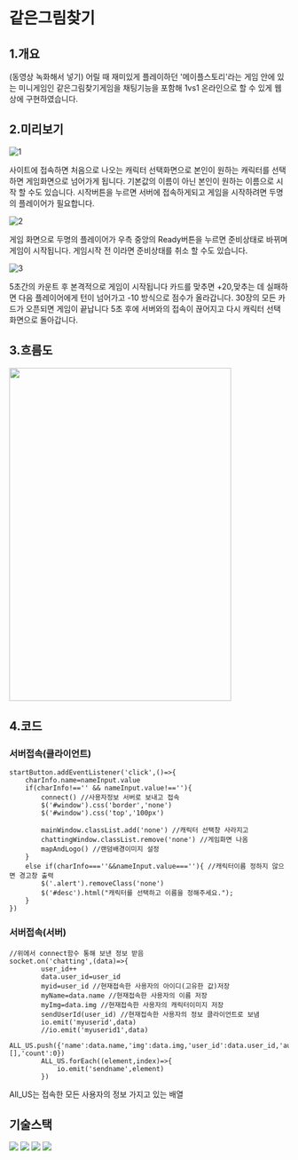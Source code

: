 
# 같은그림찾기



## 1.개요
(동영상 녹화해서 넣기)
어릴 때 재미있게 플레이하던 '메이플스토리'라는 게임 안에 있는 미니게임인 같은그림찾기게임을 채팅기능을 포함해 1vs1 온라인으로 할 수 있게 웹 상에 구현하였습니다.



## 2.미리보기

![1](https://user-images.githubusercontent.com/86513078/191254206-1a77524e-98c1-49ed-b6c9-7fbfa3691fed.PNG)


사이트에 접속하면 처음으로 나오는 캐릭터 선택화면으로 본인이 원하는 캐릭터를 선택하면 게임화면으로 넘어가게 됩니다. 기본값의 이름이 아닌 본인이 원하는 이름으로 시작 할 수도 있습니다. 시작버튼을 누르면 서버에 접속하게되고 게임을 시작하려면 두명의 플레이어가 필요합니다.


![2](https://user-images.githubusercontent.com/86513078/191254868-8d01683e-0eb9-4844-9609-faee9a45df17.PNG)

게임 화면으로 두명의 플레이어가 우측 중앙의 Ready버튼을 누르면 준비상태로 바뀌며 게임이 시작됩니다. 게임시작 전 이라면 준비상태를 취소 할 수도 있습니다.  

![3](https://user-images.githubusercontent.com/86513078/191255403-93275653-9366-4660-8f1b-560b1dc6ee80.PNG)

5초간의 카운트 후 본격적으로 게임이 시작됩니다 카드를 맞추면 +20,맞추는 데 실패하면 다음 플레이어에게 턴이 넘어가고 -10 방식으로 점수가 올라갑니다. 30장의 모든 카드가 오픈되면 게임이 끝납니다
5초 후에 서버와의 접속이 끊어지고 다시 캐릭터 선택 화면으로 돌아갑니다.

## 3.흐름도

<img src="https://user-images.githubusercontent.com/86513078/191548363-eb34832c-2a6d-4ecd-b87f-dd70befffadd.PNG" width="400" height="600"/>

## 4.코드
### 서버접속(클라이언트)
```JS
startButton.addEventListener('click',()=>{
    charInfo.name=nameInput.value
    if(charInfo!=='' && nameInput.value!==''){ 
        connect() //사용자정보 서버로 보내고 접속
        $('#window').css('border','none')
        $('#window').css('top','100px')
        
        mainWindow.classList.add('none') //캐릭터 선택창 사라지고
        chattingWindow.classList.remove('none') //게임화면 나옴
        mapAndLogo() //랜덤배경이미지 설정
    }
    else if(charInfo===''&&nameInput.value===''){ //캐릭터이름 정하지 않으면 경고창 출력
        $('.alert').removeClass('none')
        $('#desc').html("캐릭터를 선택하고 이름을 정해주세요.");
    }
})
```
### 서버접속(서버)
```JS
//위에서 connect함수 통해 보낸 정보 받음
socket.on('chatting',(data)=>{
        user_id++
        data.user_id=user_id
        myid=user_id //현재접속한 사용자의 아이디(고유한 값)저장
        myName=data.name //현재접속한 사용자의 이름 저장
        myImg=data.img //현재접속한 사용자의 캐릭터이미지 저장
        sendUserId(user_id) //현재접속한 사용자의 정보 클라이언트로 보냄
        io.emit('myuserid',data)
        //io.emit('myuserid1',data)
        ALL_US.push({'name':data.name,'img':data.img,'user_id':data.user_id,'authority':false,'turn':false,'score':0,'chosecard':[],'count':0})
        ALL_US.forEach((element,index)=>{
            io.emit('sendname',element)
        })
```
All_US는 접속한 모든 사용자의 정보 가지고 있는 배열
## 기술스택

 <img src="https://img.shields.io/badge/JavaScript-F7DF1E?style=flat&logo=JavaScript&logoColor=white"/>


 <img src="https://img.shields.io/badge/Node.js-339933?style=flat&logo=Node.js&logoColor=white"/>

<img src="https://img.shields.io/badge/HTML5-E34F26?style=flat&logo=HTML5&logoColor=white"/>

<img src="https://img.shields.io/badge/CSS3-1572B6?style=flat&logo=CSS3&logoColor=white"/>


